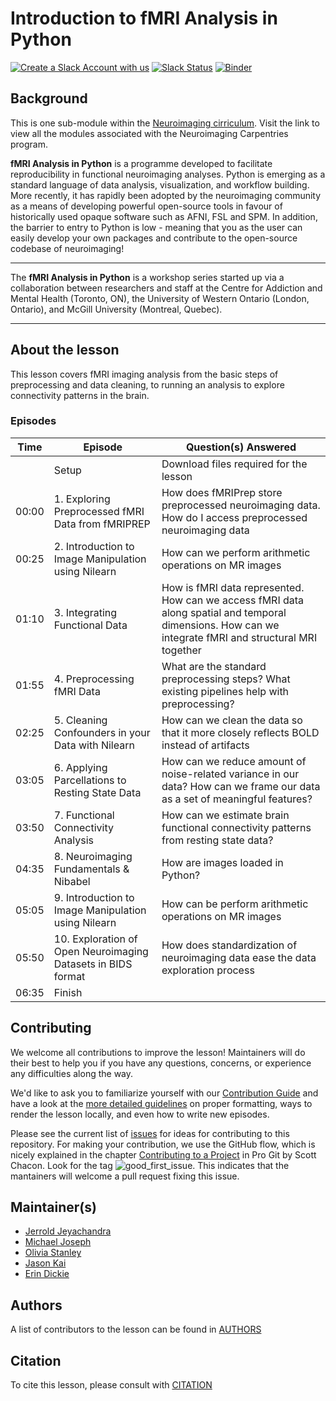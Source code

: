 # Introduction to fMRI Analysis in Python

[![Create a Slack Account with us](https://img.shields.io/badge/Create_Slack_Account-The_Carpentries-071159.svg)](https://swc-slack-invite.herokuapp.com/)
[![Slack Status](https://img.shields.io/badge/Slack_Channel-neuroimaging-E01563.svg)](https://swcarpentry.slack.com/messages/CCJBHKCHZ)
[![Binder](https://mybinder.org/badge_logo.svg)](https://mybinder.org/v2/gh/carpentries-incubator/SDC-BIDS-fMRI/gh-pages)

## Background

This is one sub-module within the [Neuroimaging cirriculum][neuro_cirriculum]. Visit the link to view all the modules associated with the Neuroimaging Carpentries program.

**fMRI Analysis in Python** is a programme developed to facilitate reproducibility in functional neuroimaging analyses. Python is emerging as a standard language of data analysis, visualization, and workflow building. More recently, it has rapidly been adopted by the neuroimaging community as a means of developing powerful open-source tools in favour of historically used opaque software such as AFNI, FSL and SPM. In addition, the barrier to entry to Python is low - meaning that you as the user can easily develop your own packages and contribute to the open-source codebase of neuroimaging!


***

The **fMRI Analysis in Python** is a workshop series started up via a collaboration between researchers and staff at the Centre for Addiction and Mental Health (Toronto, ON), the University of Western Ontario (London, Ontario), and McGill University (Montreal, Quebec).

***

## About the lesson

This lesson covers fMRI imaging analysis from the basic steps of preprocessing and data cleaning, to running an analysis to explore connectivity patterns in the brain.

### Episodes

| Time | Episode | Question(s) Answered |
| ---  | ---     | ---                  |
||Setup|Download files required for the lesson|
| 00:00 | 1. Exploring Preprocessed fMRI Data from fMRIPREP            | How does fMRIPrep store preprocessed neuroimaging data. How do I access preprocessed neuroimaging data                                                 |
| 00:25 | 2. Introduction to Image Manipulation using Nilearn          | How can we perform arithmetic operations on MR images                                                                                                  |
| 01:10 | 3. Integrating Functional Data                               | How is fMRI data represented. How can we access fMRI data along spatial and temporal dimensions. How can we integrate fMRI and structural MRI together |
| 01:55 | 4. Preprocessing fMRI Data                                   | What are the standard preprocessing steps? What existing pipelines help with preprocessing?                                                            |
| 02:25 | 5. Cleaning Confounders in your Data with Nilearn            | How can we clean the data so that it more closely reflects BOLD instead of artifacts                                                                   |
| 03:05 | 6. Applying Parcellations to Resting State Data              | How can we reduce amount of noise-related variance in our data? How can we frame our data as a set of meaningful features?                             |
| 03:50 | 7. Functional Connectivity Analysis                          | How can we estimate brain functional connectivity patterns from resting state data?                                                                    |
| 04:35 | 8. Neuroimaging Fundamentals & Nibabel                       | How are images loaded in Python?                                                                                                                       |
| 05:05 | 9. Introduction to Image Manipulation using Nilearn          | How can be perform arithmetic operations on MR images                                                                                                  |
| 05:50 | 10. Exploration of Open Neuroimaging Datasets in BIDS format | How does standardization of neuroimaging data ease the data exploration process                                                                        |
|06:35|Finish||
 

## Contributing

We welcome all contributions to improve the lesson! Maintainers will do their best to help you if you have any
questions, concerns, or experience any difficulties along the way.

We'd like to ask you to familiarize yourself with our [Contribution Guide](CONTRIBUTING.md) and have a look at
the [more detailed guidelines][lesson-example] on proper formatting, ways to render the lesson locally, and even
how to write new episodes.

Please see the current list of [issues](https://github.com/carpentries-incubator/SDC-BIDS-fMRI/issues) for ideas for contributing to this
repository. For making your contribution, we use the GitHub flow, which is
nicely explained in the chapter [Contributing to a Project](http://git-scm.com/book/en/v2/GitHub-Contributing-to-a-Project) in Pro Git
by Scott Chacon.
Look for the tag ![good_first_issue](https://img.shields.io/badge/-good%20first%20issue-gold.svg). This indicates that the mantainers will welcome a pull request fixing this issue.


## Maintainer(s)

* [Jerrold Jeyachandra][jerrold_jeyachandra]
* [Michael Joseph][michael_joseph]
* [Olivia Stanley][olivia_stanley]
* [Jason Kai][jason_kai]
* [Erin Dickie][erin_dickie]

## Authors

A list of contributors to the lesson can be found in [AUTHORS](AUTHORS)

## Citation

To cite this lesson, please consult with [CITATION](CITATION)

[lesson-example]: https://carpentries.github.io/lesson-example
[jerrold_jeyachandra]: https://github.com/jerdra
[olivia_stanley]: https://github.com/ostanley
[michael_joseph]: https://github.com/josephmje
[jason_kai]: https://github.com/kaitj
[erin_dickie]: https://github.com/edickie
[neuro_cirriculum]: https://carpentries.org/community-lessons/#neuroimaging
